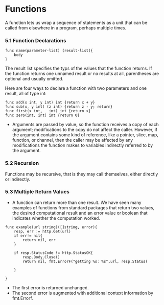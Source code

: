 # Functions 
A function lets us wrap a sequence of statements as a unit that can be called from elsewhere in a program, perhaps multiple times.

### 5.1 Function Declarations
```
func name(parameter-list) (result-list){
    body 
}
```
The result list specifies the typs of the values that the function returns. If the function returns one unnamed result or no results at all, parentheses are optional and usually omitted. 

Here are four ways to declare a function with two parameters and one result, all of type int:
```
func add(x int, y int) int {return x + y}
func sub(x, y int) (z int) {return z - y; return}
func first(x int, _ int) int {return x}
func zero(int, int) int {return 0}
```
* Arguments are passed by value, so the function receives a copy of each argument; modifications to the copy do not affect the caller. However, if the argument contains some kind of reference, like a pointer, slice, map, function, or channel, then the caller may be affected by any modifications the function makes to variables indirectly referred to by the argument. 

### 5.2 Recursion
Functions may be recursive, that is they may call themselves, either directly or indirectly. 

### 5.3 Multiple Return Values
* A function can return more than one result. We have seen many examples of functions from standard packages that return two values, the desired computational result and an error value or boolean that indicates whether the computation worked. 

```
func example(url string)([]string, error){
    resp, err := http.Get(url)
    if err!= nil{
        return nil, err
    }
    
    if resp.StatusCode != http.StatusOK{
        resp.Body.Close()
        return nil, fmt.ErrorF("getting %s: %s",url, resp.Status) 
    
    }

}
```
* The first error is returned unchanged. 
* The second error is augmented with additional context information by fmt.Errorf. 
